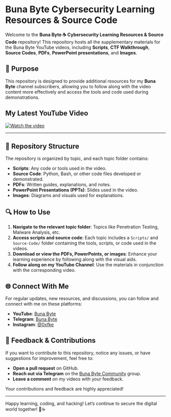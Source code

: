 # Buna Byte Cybersecurity Learning Resources & Source Code

Welcome to the **Buna Byte ☕️ Cybersecurity Learning Resources & Source Code** repository! This repository hosts all the supplementary materials for the Buna Byte YouTube videos, including **Scripts**, **CTF Walkthrough**, **Source Codes**, **PDFs**, **PowerPoint presentations**, and **Images**.


## 🎯 Purpose

This repository is designed to provide additional resources for my **Buna Byte** channel subscribers, allowing you to follow along with the video content more effectively and access the tools and code used during demonstrations.

## My Latest YouTube Video

[![Watch the video](https://i.ytimg.com/vi/vr5ePoAKJRA/maxresdefault.jpg)](https://youtu.be/vr5ePoAKJRA?si=m6YowCCKSR9u354G)

---
## 📂 Repository Structure

The repository is organized by topic, and each topic folder contains:

- **Scripts**: Any code or tools used in the video.
- **Source Code**: Python, Bash, or other code files developed or demonstrated.
- **PDFs**: Written guides, explanations, and notes.
- **PowerPoint Presentations (PPTs)**: Slides used in the video.
- **Images**: Diagrams and visuals used for explanations.



## 🔍 How to Use

1. **Navigate to the relevant topic folder**: Topics like Penetration Testing, Malware Analysis, etc.
2. **Access scripts and source code**: Each topic includes a `Scripts/` and `Source-Code/` folder containing the tools, scripts, or code used in the videos.
3. **Download or view the PDFs, PowerPoints, or images**: Enhance your learning experience by following along with the visual aids.
4. **Follow along on my YouTube Channel**: Use the materials in conjunction with the corresponding video.


## 🌐 Connect With Me

For regular updates, new resources, and discussions, you can follow and connect with me on these platforms:
- **YouTube**: [Buna Byte](https://www.youtube.com/@bunabyte?sub_confirmation=1)
- **Telegram**: [Buna Byte](https://t.me/hacker_habesha)
- **Instagram**: [@0xfke](https://instagram.com/0xfke)

## 📧 Feedback & Contributions

If you want to contribute to this repository, notice any issues, or have suggestions for improvement, feel free to:
- **Open a pull request** on GitHub.
- **Reach out via Telegram** on the [Buna Byte Community](https://t.me/hacker_habesha) group.
- **Leave a comment** on my videos with your feedback.

Your contributions and feedback are highly appreciated!

---

Happy learning, coding, and hacking! Let’s continue to secure the digital world together! 🔐☕
